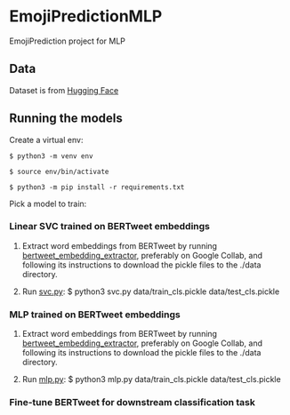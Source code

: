 # EmojiPredictionMLP
EmojiPrediction project for MLP

## Data
Dataset is from [Hugging Face](https://huggingface.co/datasets/tweet_eval)

## Running the models

Create a virtual env:

`$ python3 -m venv env`

`$ source env/bin/activate`

`$ python3 -m pip install -r requirements.txt`

Pick a model to train:

### Linear SVC trained on BERTweet embeddings 

1. Extract word embeddings from BERTweet by running [bertweet_embedding_extractor](./bertweet_embedding_extractor.ipynb), preferably on Google Collab, and following its instructions to download the pickle files to the ./data directory.

1. Run [svc.py](./svc.py): $ python3 svc.py data/train_cls.pickle data/test_cls.pickle


### MLP trained on BERTweet embeddings

1. Extract word embeddings from BERTweet by running [bertweet_embedding_extractor](./bertweet_embedding_extractor.ipynb), preferably on Google Collab, and following its instructions to download the pickle files to the ./data directory.

1. Run [mlp.py](./mlp.py): $ python3 mlp.py data/train_cls.pickle data/test_cls.pickle


### Fine-tune BERTweet for downstream classification task


